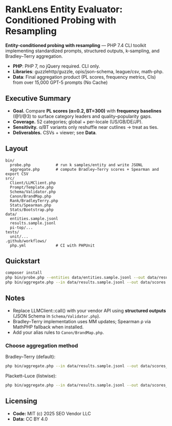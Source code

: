 # RankLens Entity Evaluator: Conditioned Probing with Resampling
**Entity-conditioned probing with resampling** — PHP 7.4 CLI toolkit implementing standardized prompts, structured outputs, k-sampling, and Bradley–Terry aggregation.

- **PHP**: PHP 7, no jQuery required. CLI only.
- **Libraries**: guzzlehttp/guzzle, opis/json-schema, league/csv, math-php.
- **Data**: Final aggregation product (PL scores, frequency metrics, CIs) from over 15,000 GPT-5 prompts (No Cache)

## Executive Summary
- **Goal.** Compare **PL scores (α=0.2, BT=300)** with **frequency baselines** (@1/@3) to surface category leaders and quality–popularity gaps.
- **Coverage.** 52 categories; global + per-locale (US/GB/DE/JP).
- **Sensitivity.** α/BT variants only reshuffle near cutlines → treat as ties.
- **Deliverables.** CSVs + viewer; see **Data**.

## Layout
```
bin/
  probe.php           # run k samples/entity and write JSONL
  aggregate.php       # compute Bradley–Terry scores + Spearman and export CSV
src/
  Client/LLMClient.php
  Prompt/Template.php
  Schema/Validator.php
  Canon/BrandMap.php
  Rank/BradleyTerry.php
  Stats/Spearman.php
  Stats/Bootstrap.php
data/
  entities.sample.jsonl
  results.sample.jsonl
  pi-top/...
tests/
  unit/...
.github/workflows/
  php.yml             # CI with PHPUnit
```
## Quickstart
```bash
composer install
php bin/probe.php --entities data/entities.sample.jsonl --out data/results.sample.jsonl --k 100 --n 10 --temperature 0.5
php bin/aggregate.php --in data/results.sample.jsonl --out data/scores.csv
```
## Notes
- Replace LLMClient::call() with your vendor API using **structured outputs** (JSON Schema in `Schema/Validator.php`).
- Bradley–Terry implementation uses MM updates; Spearman ρ via MathPHP fallback when installed.
- Add your alias rules to `Canon/BrandMap.php`.


### Choose aggregation method
Bradley–Terry (default):
```bash
php bin/aggregate.php --in data/results.sample.jsonl --out data/scores_bt.csv --method bt
```

Plackett–Luce (listwise):
```bash
php bin/aggregate.php --in data/results.sample.jsonl --out data/scores_pl.csv --method pl
```

## Licensing
- **Code:** MIT (c) 2025 SEO Vendor LLC
- **Data:** CC BY 4.0
